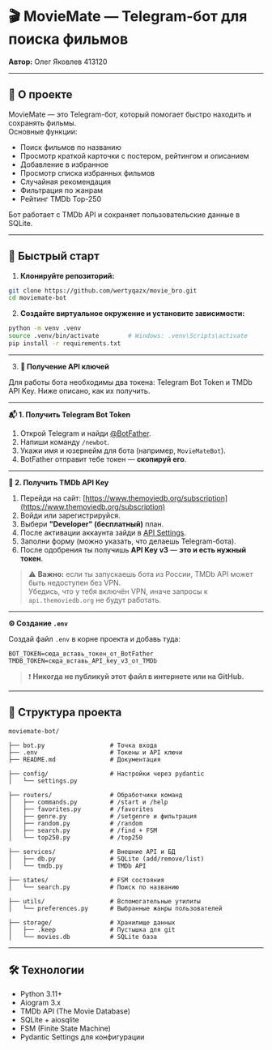 # 🎬 MovieMate — Telegram-бот для поиска фильмов

**Автор:** Олег Яковлев 413120

---

## 📌 О проекте

MovieMate — это Telegram-бот, который помогает быстро находить и сохранять фильмы.  
Основные функции:

- Поиск фильмов по названию  
- Просмотр краткой карточки с постером, рейтингом и описанием  
- Добавление в избранное  
- Просмотр списка избранных фильмов  
- Случайная рекомендация  
- Фильтрация по жанрам  
- Рейтинг TMDb Top-250  

Бот работает с TMDb API и сохраняет пользовательские данные в SQLite.

---

## 🚀 Быстрый старт

1. **Клонируйте репозиторий:**
```bash
git clone https://github.com/wertyqazx/movie_bro.git
cd moviemate-bot
```

2. **Создайте виртуальное окружение и установите зависимости:**
```bash
python -m venv .venv
source .venv/bin/activate        # Windows: .venv\Scripts\activate
pip install -r requirements.txt
```
---

3. **🔑 Получение API ключей**

Для работы бота необходимы два токена: Telegram Bot Token и TMDb API Key. Ниже описано, как их получить.

---

**📬 1. Получить Telegram Bot Token**

1. Открой Telegram и найди [@BotFather](https://t.me/BotFather).
2. Напиши команду `/newbot`.
3. Укажи имя и юзернейм для бота (например, `MovieMateBot`).
4. BotFather отправит тебе токен — **скопируй его**.

---

**🎥 2. Получить TMDb API Key**

1. Перейди на сайт: [https://www.themoviedb.org/subscription](https://www.themoviedb.org/subscription)
2. Войди или зарегистрируйся.
3. Выбери **"Developer" (бесплатный)** план.
4. После активации аккаунта зайди в [API Settings](https://www.themoviedb.org/settings/api).
5. Заполни форму (можно указать, что делаешь Telegram-бота).
6. После одобрения ты получишь **API Key v3** — **это и есть нужный токен**.

> ⚠️ **Важно:** если ты запускаешь бота из России, TMDb API может быть недоступен без VPN.  
> Убедись, что у тебя включён VPN, иначе запросы к `api.themoviedb.org` не будут работать.

---

**⚙️ Создание `.env`**

Создай файл `.env` в корне проекта и добавь туда:

```
BOT_TOKEN=сюда_вставь_токен_от_BotFather
TMDB_TOKEN=сюда_вставь_API_key_v3_от_TMDb
```

> ❗️ **Никогда не публикуй этот файл в интернете или на GitHub.**

---

## 📁 Структура проекта

```
moviemate-bot/

├── bot.py                  # Точка входа
├── .env                    # Токены и API ключи
├── README.md               # Документация

├── config/                 # Настройки через pydantic
│   └── settings.py

├── routers/                # Обработчики команд
│   ├── commands.py         # /start и /help
│   ├── favorites.py        # /favorites
│   ├── genre.py            # /setgenre и фильтрация
│   ├── random.py           # /random
│   ├── search.py           # /find + FSM
│   └── top250.py           # /top250

├── services/               # Внешние API и БД
│   ├── db.py               # SQLite (add/remove/list)
│   └── tmdb.py             # TMDb API

├── states/                 # FSM состояния
│   └── search.py           # Поиск по названию

├── utils/                  # Вспомогательные утилиты
│   └── preferences.py      # Выбранные жанры пользователей

├── storage/                # Хранилище данных
│   ├── .keep               # Пустышка для git
│   └── movies.db           # SQLite база
```

---

## 🛠 Технологии

- Python 3.11+  
- Aiogram 3.x  
- TMDb API (The Movie Database)  
- SQLite + aiosqlite  
- FSM (Finite State Machine)  
- Pydantic Settings для конфигурации  
